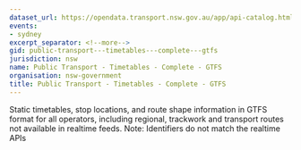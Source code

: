 ```yaml
---
dataset_url: https://opendata.transport.nsw.gov.au/app/api-catalog.html
events:
- sydney
excerpt_separator: <!--more-->
gid: public-transport---timetables---complete---gtfs
jurisdiction: nsw
name: Public Transport - Timetables - Complete - GTFS
organisation: nsw-government
title: Public Transport - Timetables - Complete - GTFS
---
```


Static timetables, stop locations, and route shape information in GTFS format for all operators, including regional, trackwork and transport routes not available in realtime feeds. Note: Identifiers do not match the realtime APIs